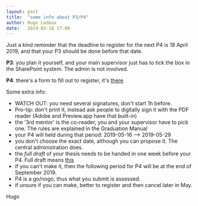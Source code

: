 ```yaml
---
layout: post
title:  "some info about P3/P4"
author: Hugo Ledoux
date:   2019-03-18 17:00
---
```



Just a kind reminder that the deadline to register for the next P4 is 18 April 2019, and that your P3 should be done before that date.

__P3__: you plan it yourself, and your main supervisor just has to tick the box in the SharePoint system. The admin is not involved.

__P4__: there's a form to fill out to register, it's [there](https://d1rkab7tlqy5f1.cloudfront.net/Studentenportal/Faculteitspecifiek/Bouwkunde/Studie-%20%26%20Loopbaan/Forms/Master%20of%20Science%20Geomatics/Geomatics_Application_form_for_the_go_01.pdf) 

Some extra info:

  - WATCH OUT: you need several signatures, don't start 1h before.
  - Pro-tip: don't print it, instead ask people to digitally sign it with the PDF reader (Adobe and Preview.app have that built-in)
  - the '3rd mentor' is the co-reader, you and your supervisor have to pick one. The rules are explained in the Graduation Manual
  - your P4 will held during that period: 2019-05-16 --> 2019-05-29
  - you don't choose the exact date, although you can propose it. The central administration does.
  - the *full draft* of your thesis needs to be handed in one week before your P4. Full draft means [this](https://3d.bk.tudelft.nl/courses/geo2020/faq/#what-is-a-complete-draft-at-p4)
  - if you can't make it, then the following period for P4 will be at the end of September 2019.
  - P4 is a go/nogo, thus what you submit is assessed.
  - if unsure if you can make, better to register and then cancel later in May.

Hugo

  



